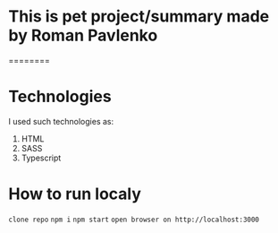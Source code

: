 # This is pet project/summary made by Roman Pavlenko #

========

# Technologies #

I used such technologies as: 
1. HTML
2. SASS
3. Typescript

# How to run localy #

```clone repo```
```npm i```
```npm start```
```open browser on http://localhost:3000```